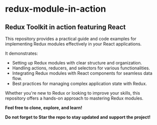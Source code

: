 # redux-module-in-action

## Redux Toolkit in action featuring React

This repository provides a practical guide and code examples for implementing Redux modules effectively in your React applications.

It demonstrates:

- Setting up Redux modules with clear structure and organization.
- Handling actions, reducers, and selectors for various functionalities.
- Integrating Redux modules with React components for seamless data flow.
- Best practices for managing complex application state with Redux.

Whether you're new to Redux or looking to improve your skills, this repository offers a hands-on approach to mastering Redux modules.

**Feel free to clone, explore, and learn!**

**Do not forget to Star the repo to stay updated and support the project!**
